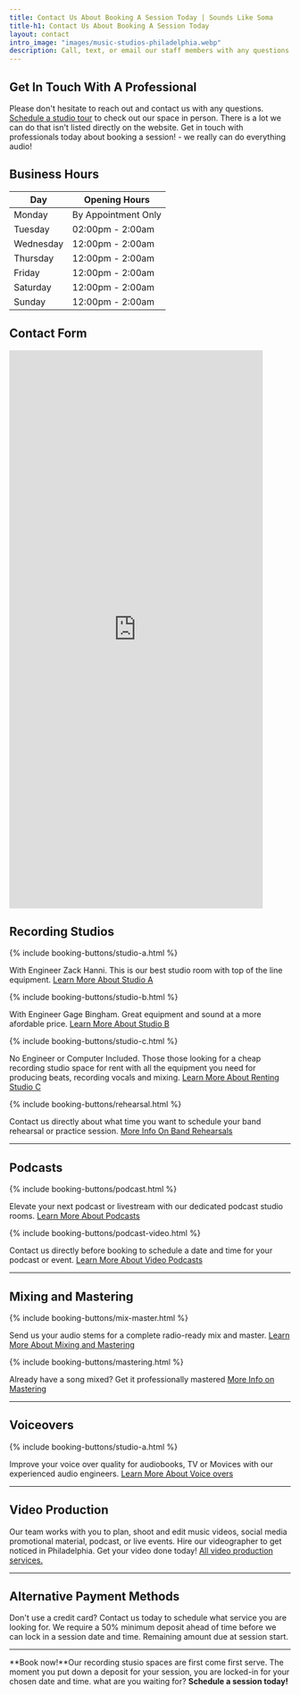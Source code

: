 ```yaml
---
title: Contact Us About Booking A Session Today | Sounds Like Soma
title-h1: Contact Us About Booking A Session Today 
layout: contact
intro_image: "images/music-studios-philadelphia.webp"
description: Call, text, or email our staff members with any questions about booking one of our amazing recording studios. We are happy to answer any questions
---
```


## Get In Touch With A Professional

Please don't hesitate to reach out and contact us with any questions. <a href="https://squareup.com/appointments/buyer/widget/zkvz7h6ta6pudt/8GNV6PJ8WK7YH" target="Schedule A Tour">Schedule a studio tour</a> to check out our space in person. There is a lot we can do that isn't listed directly on the website. Get in touch with professionals today about booking a session! - we really can do everything audio!

## Business Hours

| Day       | Opening Hours   |
| --------- | --------------- |
| Monday    | By Appointment Only |
| Tuesday   | 02:00pm - 2:00am |
| Wednesday | 12:00pm - 2:00am |
| Thursday  | 12:00pm - 2:00am |
| Friday    | 12:00pm - 2:00am |
| Saturday  | 12:00pm - 2:00am |
| Sunday    | 12:00pm - 2:00am |

## Contact Form

<iframe src="https://docs.google.com/forms/d/1IpZAO8THXVPCEG-kLj5VRF2mf_Jddb_zV5kVdmBYVLw/viewform?embedded=true" width="90%" height="1000" frameborder="0" marginheight="0" marginwidth="0">Loading...</iframe>

## Recording Studios

<p>{% include booking-buttons/studio-a.html %}</p>
With Engineer Zack Hanni. This is our best studio room with top of the line equipment. <a href="/services/recording-studios/" target="More info on studio A">Learn More About Studio A</a>

<p>{% include booking-buttons/studio-b.html %}</p>
With Engineer Gage Bingham. Great equipment and sound at a more afordable price. <a href="/services/recording-studios/" target="More info on studio B">Learn More About Studio B</a>

<p>{% include booking-buttons/studio-c.html %}</p>
No Engineer or Computer Included. Those those looking for a cheap recording studio space for rent with all the equipment you need for producing beats, recording vocals and mixing. <a href="/services/rent-studio-space/" target="More info on studio C">Learn More About Renting Studio C</a>

<p>{% include booking-buttons/rehearsal.html %}</p>
Contact us directly about what time you want to schedule your band rehearsal or practice session. <a href="/services/band-rehearsal-studio/" target="More info on Band Rehearsals">More Info On Band Rehearsals</a>

- - -

## Podcasts

<p>{% include booking-buttons/podcast.html %}</p>
Elevate your next podcast or livestream with our dedicated podcast studio rooms. <a href="/services/podcast-recording-studios/" target="More info on audio podcasts">Learn More About Podcasts</a>

<p>{% include booking-buttons/podcast-video.html %}</p>
Contact us directly before booking to schedule a date and time for your podcast or event. <a href="/services/podcast-recording-studios/" target="More info on video podcasts">Learn More About Video Podcasts</a>

<hr color="white">

## Mixing and Mastering

<p>{% include booking-buttons/mix-master.html %}</p>
Send us your audio stems for a complete radio-ready mix and master. <a href="/services/mixing-mastering/" target="More info on Mixing and Mastering">Learn More About Mixing and Mastering</a>

<p>{% include booking-buttons/mastering.html %}</p>
Already have a song mixed? Get it professionally mastered <a href="/services/mixing-mastering/" target="More info on Mastering">More Info on Mastering</a>

- - -

## Voiceovers

<p>{% include booking-buttons/studio-a.html %}</p>
Improve your voice over quality for audiobooks, TV or Movices with our experienced audio engineers. <a href="/services/voiceover-recording-studios/" target="More info on audio podcasts">Learn More About Voice overs</a>

- - -

## Video Production
Our team works with you to plan, shoot and edit music videos, social media promotional material, podcast, or live events. Hire our videographer to get noticed in Philadelphia. Get your video done today! <a href="/services/music-video-production/" target="More info on video production">All video production services.</a>

- - -

## Alternative Payment Methods

Don't use a credit card? Contact us today to schedule what service you are looking for. We require a 50% minimum deposit ahead of time before we can lock in a session date and time. Remaining amount due at session start.

- - -

**Book now!**Our recording stusio spaces are first come first serve. The moment you put down a deposit for your session, you are locked-in for your chosen date and time. what are you waiting for? **Schedule a session today!**